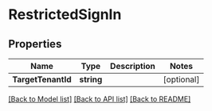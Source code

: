 # RestrictedSignIn

## Properties

Name | Type | Description | Notes
------------ | ------------- | ------------- | -------------
**TargetTenantId** | **string** |  | [optional] 

[[Back to Model list]](../README.md#documentation-for-models) [[Back to API list]](../README.md#documentation-for-api-endpoints) [[Back to README]](../README.md)



